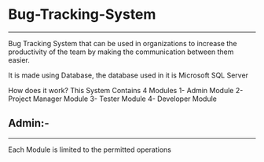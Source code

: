 # Bug-Tracking-System
--------------------------------------------------------------------------------------------------------------
Bug Tracking System that can be used in organizations to increase the productivity of the team by making the communication between them easier.

It is made using Database, the database used in it is Microsoft SQL Server 

How does it work?
This System Contains 4 Modules
        1- Admin Module
        2- Project Manager Module
        3- Tester Module
        4- Developer Module

Admin:-
----------------------

---------------------------------------------------------------------------------------------------------------------------------------------------------
Each Module is limited to the permitted operations 
